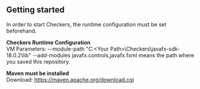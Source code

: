 ## Getting started

In order to start Checkers, the runtime configuration must be set beforehand.

**Checkers Runtime Configuration**  
VM Parameters: --module-path "C:\<Your Path>\Checkers\javafx-sdk-18.0.2\lib" --add-modules javafx.controls,javafx.fxml
<Your path> means the path where you saved this repository.

**Maven must be installed**  
Download: https://maven.apache.org/download.cgi
